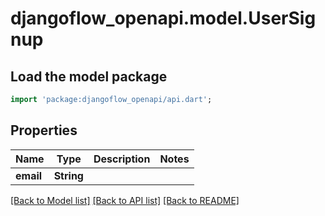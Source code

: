 # djangoflow_openapi.model.UserSignup

## Load the model package
```dart
import 'package:djangoflow_openapi/api.dart';
```

## Properties
Name | Type | Description | Notes
------------ | ------------- | ------------- | -------------
**email** | **String** |  | 

[[Back to Model list]](../README.md#documentation-for-models) [[Back to API list]](../README.md#documentation-for-api-endpoints) [[Back to README]](../README.md)


